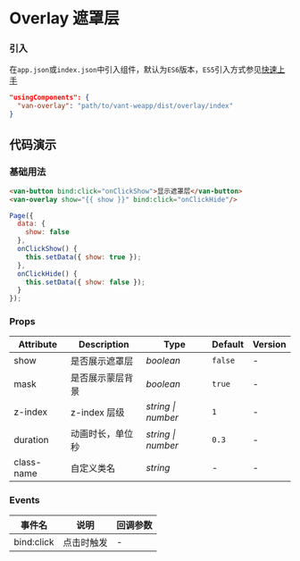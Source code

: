 # Overlay 遮罩层

### 引入
在`app.json`或`index.json`中引入组件，默认为`ES6`版本，`ES5`引入方式参见[快速上手](#/quickstart)

```json
"usingComponents": {
  "van-overlay": "path/to/vant-weapp/dist/overlay/index"
}
```


## 代码演示

### 基础用法

```html
<van-button bind:click="onClickShow">显示遮罩层</van-button>
<van-overlay show="{{ show }}" bind:click="onClickHide"/>
```

```js
Page({
  data: {
    show: false
  },
  onClickShow() {
    this.setData({ show: true });
  },
  onClickHide() {
    this.setData({ show: false });
  }
});
```

### Props

| Attribute | Description | Type | Default | Version |
|------|------|------|------|------|
| show | 是否展示遮罩层 | *boolean* | `false` | - |
| mask | 是否展示蒙层背景 | *boolean* | `true` | - |
| z-index | z-index 层级 | *string \| number* | `1` | - |
| duration | 动画时长，单位秒 | *string \| number* | `0.3` | - |
| class-name | 自定义类名 | *string* | - | - |

### Events

| 事件名 | 说明 | 回调参数 |
|-----------|-----------|-----------|
| bind:click | 点击时触发 | - |